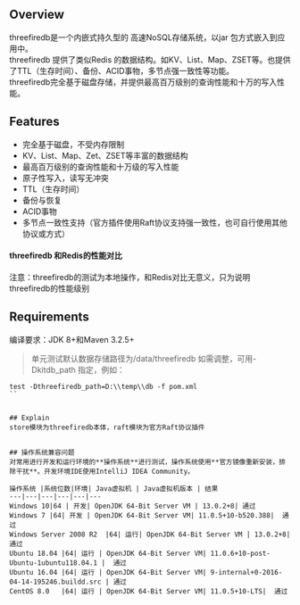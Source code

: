 
## Overview	
	
threefiredb是一个内嵌式持久型的 高速NoSQL存储系统，以jar 包方式嵌入到应用中。   	
threefiredb 提供了类似Redis 的数据结构。如KV、List、Map、ZSET等。也提供了TTL（生存时间）、备份、ACID事物，多节点强一致性等功能。   	
threefiredb完全基于磁盘存储，并提供最高百万级别的查询性能和十万的写入性能。   
	
## Features	
	
- 完全基于磁盘，不受内存限制	
- KV、List、Map、Zet、ZSET等丰富的数据结构	
- 最高百万级别的查询性能和十万级的写入性能	
- 原子性写入，读写无冲突	
- TTL（生存时间）	
- 备份与恢复	
- ACID事物	
- 多节点一致性支持（官方插件使用Raft协议支持强一致性，也可自行使用其他协议或方式）	
	
#### threefiredb 和Redis的性能对比	
	
 注意：threefiredb的测试为本地操作，和Redis对比无意义，只为说明threefiredb的性能级别	
	
	
## Requirements	
编译要求：JDK 8+和Maven 3.2.5+	
	
> 单元测试默认数据存储路径为/data/threefiredb 如需调整，可用-Dkitdb_path 指定，例如：	
```	
test -Dthreefiredb_path=D:\\temp\\db -f pom.xml	
``	
	
	
## Explain	
store模块为threefiredb本体，raft模块为官方Raft协议插件	
	
	
## 操作系统兼容问题	
对常用进行开发和运行环境的**操作系统**进行测试，操作系统使用**官方镜像重新安装，排除干扰**。开发环境IDE使用IntelliJ IDEA Community。	
   	
操作系统 |系统位数|环境| Java虚拟机 | Java虚拟机版本 | 结果	
---|---|---|---|---|---	
Windows 10|64 | 开发| OpenJDK 64-Bit Server VM | 13.0.2+8| 通过	
Windows 7 |64| 开发 | OpenJDK 64-Bit Server VM| 11.0.5+10-b520.388|  通过	
Windows Server 2008 R2  |64| 运行| OpenJDK 64-Bit Server VM | 13.0.2+8|  通过	
Ubuntu 18.04 |64| 运行 | OpenJDK 64-Bit Server VM| 11.0.6+10-post-Ubuntu-1ubuntu118.04.1 |  通过	
Ubuntu 16.04 |64| 运行 | OpenJDK 64-Bit Server VM| 9-internal+0-2016-04-14-195246.buildd.src | 通过	
CentOS 8.0   |64| 运行 | OpenJDK 64-Bit Server VM| 11.0.5+10-LTS|  通过	
